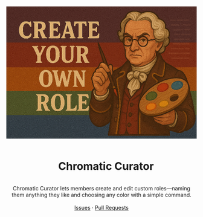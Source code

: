 <br />
<p align="center">
  <a href="https://github.com/Sxtanna/chromatic_curator">
    <img src="/assets/banner_1.png" alt="logo" height="350">
  </a>

  <br />

  <div id="user-content-toc">
  <ul>
    <summary align="center"><h1 style="display: inline-block;">Chromatic Curator</h1></summary>
  </ul>
  </div>

  <p align="center">
    Chromatic Curator lets members create and edit custom roles—naming them anything they like and choosing any color with a simple command.
    <br />
    <br />
    <a href="https://github.com/Sxtanna/chromatic_curator/issues">Issues</a>
    ·
    <a href="https://github.com/Sxtanna/chromatic_curator/pulls">Pull Requests</a>
    <br />
    <br />
  </p>
<br />
<br />